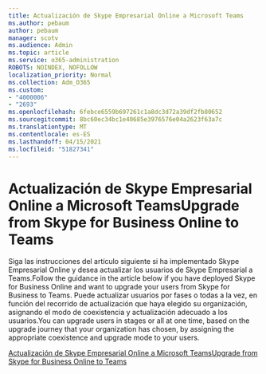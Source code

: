 ```yaml
---
title: Actualización de Skype Empresarial Online a Microsoft Teams
ms.author: pebaum
author: pebaum
manager: scotv
ms.audience: Admin
ms.topic: article
ms.service: o365-administration
ROBOTS: NOINDEX, NOFOLLOW
localization_priority: Normal
ms.collection: Adm_O365
ms.custom:
- "4000006"
- "2693"
ms.openlocfilehash: 6febce6559b697261c1a8dc3d72a39df2fb80652
ms.sourcegitcommit: 8bc60ec34bc1e40685e3976576e04a2623f63a7c
ms.translationtype: MT
ms.contentlocale: es-ES
ms.lasthandoff: 04/15/2021
ms.locfileid: "51827341"
---
```

# <a name="upgrade-from-skype-for-business-online-to-teams"></a><span data-ttu-id="5fcaa-102">Actualización de Skype Empresarial Online a Microsoft Teams</span><span class="sxs-lookup"><span data-stu-id="5fcaa-102">Upgrade from Skype for Business Online to Teams</span></span>  

<span data-ttu-id="5fcaa-103">Siga las instrucciones del artículo siguiente si ha implementado Skype Empresarial Online y desea actualizar los usuarios de Skype Empresarial a Teams.</span><span class="sxs-lookup"><span data-stu-id="5fcaa-103">Follow the guidance in the article below if you have deployed Skype for Business Online and want to upgrade your users from Skype for Business to Teams.</span></span> <span data-ttu-id="5fcaa-104">Puede actualizar usuarios por fases o todas a la vez, en función del recorrido de actualización que haya elegido su organización, asignando el modo de coexistencia y actualización adecuado a los usuarios.</span><span class="sxs-lookup"><span data-stu-id="5fcaa-104">You can upgrade users in stages or all at one time, based on the upgrade journey that your organization has chosen, by assigning the appropriate coexistence and upgrade mode to your users.</span></span>

[<span data-ttu-id="5fcaa-105">Actualización de Skype Empresarial Online a Microsoft Teams</span><span class="sxs-lookup"><span data-stu-id="5fcaa-105">Upgrade from Skype for Business Online to Teams</span></span>](https://docs.microsoft.com/MicrosoftTeams/upgrade-to-teams-execute-skypeforbusinessonline) 